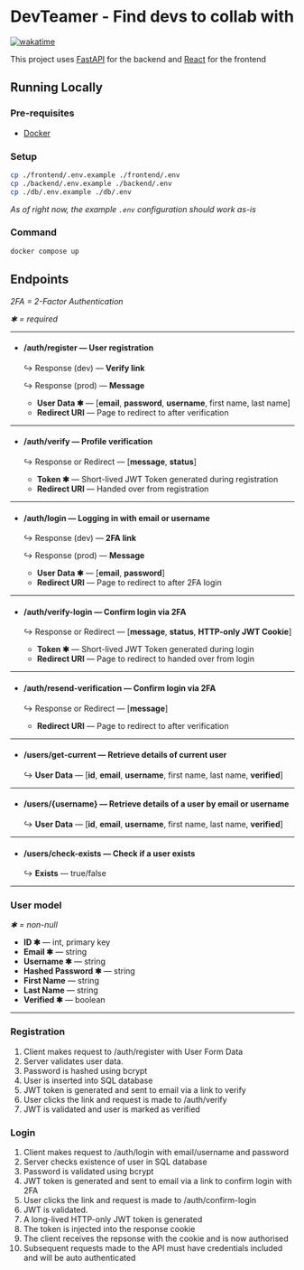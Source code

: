 # DevTeamer - Find devs to collab with

[![wakatime](https://wakatime.com/badge/user/961b9b73-7fbd-42ec-8eac-034f364eaeaf/project/c7cdfabd-0d57-4067-a8b9-9393319a59b3.svg)](https://wakatime.com/badge/user/961b9b73-7fbd-42ec-8eac-034f364eaeaf/project/c7cdfabd-0d57-4067-a8b9-9393319a59b3)

This project uses [FastAPI](https://fastapi.tiangolo.com/) for the backend and [React](https://react.dev/) for the frontend

## Running Locally

### Pre-requisites

- [Docker](https://www.docker.com/)

### Setup

```sh
cp ./frontend/.env.example ./frontend/.env
cp ./backend/.env.example ./backend/.env
cp ./db/.env.example ./db/.env
```

*As of right now, the example `.env` configuration should work as-is*

### Command

```sh
docker compose up
```

## Endpoints

*2FA = 2-Factor Authentication*

*✱ = required*

---

- #### /auth/register — User registration
    ↪ Response (dev) — **Verify link**

    ↪ Response (prod) — **Message**
    
    - **User Data ✱** — [**email**, **password**, **username**, first name, last name]
    - **Redirect URI** — Page to redirect to after verification

---

- #### /auth/verify — Profile verification
    ↪ Response or Redirect — [**message**, **status**]

    - **Token ✱** — Short-lived JWT Token generated during registration
    - **Redirect URI** — Handed over from registration

---

- #### /auth/login — Logging in with email or username
    ↪ Response (dev) — **2FA link**

    ↪ Response (prod) — **Message**

    - **User Data ✱** — [**email**, **password**]
    - **Redirect URI** — Page to redirect to after 2FA login

---

- #### /auth/verify-login — Confirm login via 2FA
    ↪ Response or Redirect — [**message**, **status**, **HTTP-only JWT Cookie**]

    - **Token ✱** — Short-lived JWT Token generated during login
    - **Redirect URI** — Page to redirect to handed over from login

---

- #### /auth/resend-verification — Confirm login via 2FA
    ↪ Response or Redirect — [**message**]

    - **Redirect URI** — Page to redirect to after verification

---

- #### /users/get-current — Retrieve details of current user
    ↪ **User Data** — [**id**, **email**, **username**, first name, last name, **verified**]

---

- #### /users/{username} — Retrieve details of a user by email or username
    ↪ **User Data** — [**id**, **email**, **username**, first name, last name, **verified**]

---

- #### /users/check-exists — Check if a user exists
    ↪ **Exists** — true/false

---

### User model

*✱ = non-null*

- **ID ✱** — int, primary key
- **Email ✱** — string
- **Username ✱** — string
- **Hashed Password ✱** — string
- **First Name** — string
- **Last Name** — string
- **Verified ✱** — boolean

---

### Registration

1. Client makes request to /auth/register with User Form Data
2. Server validates user data.
3. Password is hashed using bcrypt
4. User is inserted into SQL database
5. JWT token is generated and sent to email via a link to verify
6. User clicks the link and request is made to /auth/verify
7. JWT is validated and user is marked as verified


### Login

1. Client makes request to /auth/login with email/username and password
2. Server checks existence of user in SQL database
3. Password is validated using bcrypt
4. JWT token is generated and sent to email via a link to confirm login with 2FA
5. User clicks the link and request is made to /auth/confirm-login
6. JWT is validated.
7. A long-lived HTTP-only JWT token is generated
8. The token is injected into the response cookie
9. The client receives the repsonse with the cookie and is now authorised
10. Subsequent requests made to the API must have credentials included and will be auto authenticated